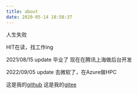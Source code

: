 ```yaml
---
title: about
date: 2020-05-14 18:58:37
---
```


人生失败

HIT在读，找工作ing 

2021/08/15 update
毕业了
现在在腾讯上海做后台开发


2022/09/05 update
去微软了，在Azure做HPC

这是我的[github](https://github.com/dxyinme)
这是我的[gitee](https://gitee.com/dxyinme)